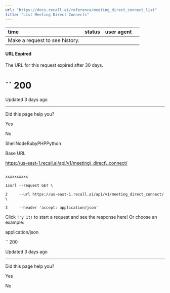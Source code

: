```yaml
---
url: "https://docs.recall.ai/reference/meeting_direct_connect_list"
title: "List Meeting Direct Connects"
---
```


| time | status | user agent |  |
| :-- | :-- | :-- | :-- |
| Make a request to see history. |

#### URL Expired

The URL for this request expired after 30 days.

# `` 200

Updated 3 days ago

* * *

Did this page help you?

Yes

No

ShellNodeRubyPHPPython

Base URL

https://us-east-1.recall.ai/api/v1/meeting\_direct\_connect/

```

xxxxxxxxxx

1curl --request GET \

2     --url https://us-east-1.recall.ai/api/v1/meeting_direct_connect/ \

3     --header 'accept: application/json'

```

Click `Try It!` to start a request and see the response here! Or choose an example:

application/json

`` 200

Updated 3 days ago

* * *

Did this page help you?

Yes

No